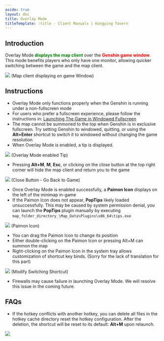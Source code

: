 ```yaml
---
aside: true
layout: doc
title: Overlay Mode
titleTemplate: :title - Client Manuals | Kongying Tavern
---
```


[文：【覆盖模式】使用说明]: # 'https://support.qq.com/products/321980/faqs/97047'

## Introduction

Overlay Mode <span style="color: green"><b>displays the map client</b></span> over the <span style="color: red"><b>Genshin game window</b></span>. This mode benefits players who only have one monitor, allowing quicker switching between the game and the map client.

![](/imgs/en/manual/overlay-mode/1.png)
(Map client displaying on game Window)

## Instructions

- Overlay Mode only functions properly when the Genshin is running under a non-fullscreen mode
- For users who prefer a fullscreen experience, please follow the instructions in: [Launching The Game in Windowed Fullscreen](./fullscreen-windowed)
- The map cannot be summoned to the top when Genshin is in exclusive fullscreen. Try setting Genshin to windowed, quitting, or using the **Alt+Enter** shortcut to switch it to windowed without changing the game resolution
- When Overlay Mode is enabled, a tip is displayed.

![](/imgs/en/manual/overlay-mode/2.png)
(Overlay Mode enabled Tip)

- Pressing **Alt+M**, **M**, **Esc**, or clicking on the close button at the top right corner will hide the map client and return you to the game

![](/imgs/en/manual/overlay-mode/3.png)
(Close Button - Go Back to Game)

- Once Overlay Mode is enabled successfully, a **Paimon Icon** displays on the left of the minimap in-game
- If the Paimon Icon does not appear, **PopTips** likely loaded unsuccessfully. This may be caused by system permission denial, you can launch the **PopTips** plugin manually by executing `map_folder_directory_\Map_Data\Plugins\x86_64\tips.exe`

![](/imgs/en/manual/overlay-mode/4.png)
(Paimon Icon)

- You can drag the Paimon Icon to change its position
- Either double-clicking on the Paimon Icon or pressing Alt+M can summon the map
- Right-clicking on the Paimon Icon in the system tray allows customization of shortcut key binds. (Sorry for the lack of translation for this part)

![](/imgs/en/manual/overlay-mode/5.png)
(Modify Switching Shortcut)

- Firewalls may cause failure in launching Overlay Mode. We will resolve this issue in the coming future.

## FAQs

- If the hotkey conflicts with another hotkey, you can delete all files in the hotkey cache directory reset the hotkey configuration. After the deletion, the shortcut will be reset to its default: **Alt+M** upon relaunch.

![](/imgs/en/manual/overlay-mode/6.png)
